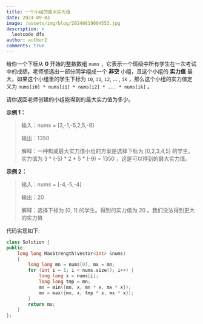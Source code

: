 ```yaml
---
title: 一个小组的最大实力值
date: 2024-09-03
image: /assets/img/blog/20240819004553.jpg
description: >
  leetcode dfs
author: author2
comments: true
---
```


给你一个下标从 **0** 开始的整数数组 `nums` ，它表示一个班级中所有学生在一次考试中的成绩。老师想选出一部分同学组成一个 **非空** 小组，且这个小组的 **实力值** 最大，如果这个小组里的学生下标为 `i0`, `i1`, `i2`, ... , `ik` ，那么这个小组的实力值定义为 `nums[i0] * nums[i1] * nums[i2] * ... * nums[ik]` 。

请你返回老师创建的小组能得到的最大实力值为多少。

**示例 1：**

> 输入：nums = [3,-1,-5,2,5,-9]
>
> 输出：1350
>
> 解释：一种构成最大实力值小组的方案是选择下标为 [0,2,3,4,5] 的学生。实力值为 3 * (-5) * 2 * 5 * (-9) = 1350 ，这是可以得到的最大实力值。



**示例 2：**

> 输入：nums = [-4,-5,-4]
>
> 输出：20
>
> 解释：选择下标为 [0, 1] 的学生。得到的实力值为 20 。我们没法得到更大的实力值



代码实现如下:

```c++
class Solution {
public:
    long long MaxStrength(vector<int> &nums)
    {
        long long mn = nums[0], mx = mn;
        for (int i = 1; i < nums.size(); i++) {
            long long x = nums[i];
            long long tmp = mn;
            mn = min({mn, x, mn * x, mx * x});
            mx = max({mx, x, tmp * x, mx * x});
        }
        return mx;
    }
};
```


